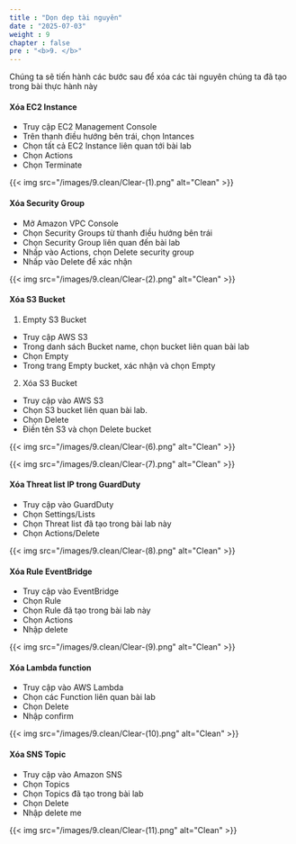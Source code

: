 ```yaml
---
title : "Dọn dẹp tài nguyên"
date : "2025-07-03"
weight : 9
chapter : false
pre : "<b>9. </b>"
---
```


Chúng ta sẽ tiến hành các bước sau để xóa các tài nguyên chúng ta đã tạo trong bài thực hành này
#### Xóa EC2 Instance
- Truy cập EC2 Management Console
- Trên thanh điều hướng bên trái, chọn Intances
- Chọn tất cả EC2 Instance liên quan tới bài lab
- Chọn Actions
- Chọn Terminate

{{< img src="/images/9.clean/Clear-(1).png" alt="Clean" >}}

#### Xóa Security Group
- Mở Amazon VPC Console
- Chọn Security Groups từ thanh điều hướng bên trái
- Chọn Security Group liên quan đến bài lab
- Nhấp vào Actions, chọn Delete security group
- Nhấp vào Delete để xác nhận

{{< img src="/images/9.clean/Clear-(2).png" alt="Clean" >}}

#### Xóa S3 Bucket
1. Empty S3 Bucket
- Truy cập AWS S3
- Trong danh sách Bucket name, chọn bucket liên quan bài lab
- Chọn Empty
- Trong trang Empty bucket, xác nhận và chọn Empty
2. Xóa S3 Bucket
- Truy cập vào AWS S3
- Chọn S3 bucket liên quan bài lab.
- Chọn Delete
- Điền tên S3 và chọn Delete bucket

{{< img src="/images/9.clean/Clear-(6).png" alt="Clean" >}}

{{< img src="/images/9.clean/Clear-(7).png" alt="Clean" >}}

#### Xóa Threat list IP trong GuardDuty
- Truy cập vào GuardDuty
- Chọn Settings/Lists
- Chọn Threat list đã tạo trong bài lab này
- Chọn Actions/Delete

{{< img src="/images/9.clean/Clear-(8).png" alt="Clean" >}}

#### Xóa Rule EventBridge
- Truy cập vào EventBridge
- Chọn Rule
- Chọn Rule đã tạo trong bài lab này
- Chọn Actions
- Nhập delete

{{< img src="/images/9.clean/Clear-(9).png" alt="Clean" >}}

#### Xóa Lambda function
- Truy cập vào AWS Lambda
- Chọn các Function liên quan bài lab
- Chọn Delete
- Nhập confirm

{{< img src="/images/9.clean/Clear-(10).png" alt="Clean" >}}

#### Xóa SNS Topic
- Truy cập vào Amazon SNS
- Chọn Topics
- Chọn Topics đã tạo trong bài lab
- Chọn Delete
- Nhập delete me

{{< img src="/images/9.clean/Clear-(11).png" alt="Clean" >}}